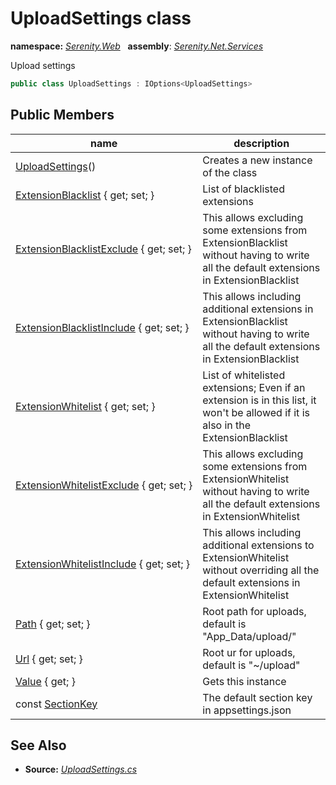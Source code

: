 # UploadSettings class
**namespace:** *[Serenity.Web](../README.md#serenity.web-namespace)*   **assembly**: *[Serenity.Net.Services](../README.md)*

Upload settings

```csharp
public class UploadSettings : IOptions<UploadSettings>
```

## Public Members

| name | description |
| --- | --- |
| [UploadSettings](UploadSettings/UploadSettings.md)() | Creates a new instance of the class |
| [ExtensionBlacklist](UploadSettings/ExtensionBlacklist.md) { get; set; } | List of blacklisted extensions |
| [ExtensionBlacklistExclude](UploadSettings/ExtensionBlacklistExclude.md) { get; set; } | This allows excluding some extensions from ExtensionBlacklist without having to write all the default extensions in ExtensionBlacklist |
| [ExtensionBlacklistInclude](UploadSettings/ExtensionBlacklistInclude.md) { get; set; } | This allows including additional extensions in ExtensionBlacklist without having to write all the default extensions in ExtensionBlacklist |
| [ExtensionWhitelist](UploadSettings/ExtensionWhitelist.md) { get; set; } | List of whitelisted extensions; Even if an extension is in this list, it won't be allowed if it is also in the ExtensionBlacklist |
| [ExtensionWhitelistExclude](UploadSettings/ExtensionWhitelistExclude.md) { get; set; } | This allows excluding some extensions from ExtensionWhitelist without having to write all the default extensions in ExtensionWhitelist |
| [ExtensionWhitelistInclude](UploadSettings/ExtensionWhitelistInclude.md) { get; set; } | This allows including additional extensions to ExtensionWhitelist without overriding all the default extensions in ExtensionWhitelist |
| [Path](UploadSettings/Path.md) { get; set; } | Root path for uploads, default is "App_Data/upload/" |
| [Url](UploadSettings/Url.md) { get; set; } | Root ur for uploads, default is "~/upload" |
| [Value](UploadSettings/Value.md) { get; } | Gets this instance |
| const [SectionKey](UploadSettings/SectionKey.md) | The default section key in appsettings.json |

## See Also

* **Source:** *[UploadSettings.cs](https://github.com/serenity-is/Serenity/blob/master/src/Serenity.Net.Services/Upload/UploadSettings.cs)*